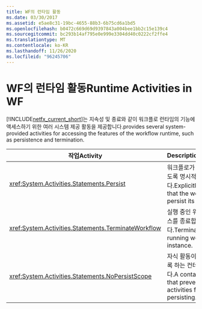 ```yaml
---
title: WF의 런타임 활동
ms.date: 03/30/2017
ms.assetid: e5ae8c31-19bc-4655-88b3-6b75cd6a1bd5
ms.openlocfilehash: b0472c669d69d9397843a004bee1bb2c15e139c4
ms.sourcegitcommit: bc293b14af795e0e999e3304dd40c0222cf2ffe4
ms.translationtype: MT
ms.contentlocale: ko-KR
ms.lasthandoff: 11/26/2020
ms.locfileid: "96245706"
---
```

# <a name="runtime-activities-in-wf"></a><span data-ttu-id="c91f1-102">WF의 런타임 활동</span><span class="sxs-lookup"><span data-stu-id="c91f1-102">Runtime Activities in WF</span></span>

[!INCLUDE[netfx_current_short](../../../includes/netfx-current-short-md.md)]<span data-ttu-id="c91f1-103">는 지속성 및 종료와 같이 워크플로 런타임의 기능에 액세스하기 위한 여러 시스템 제공 활동을 제공합니다.</span><span class="sxs-lookup"><span data-stu-id="c91f1-103">provides several system-provided activities for accessing the features of the workflow runtime, such as persistence and termination.</span></span>  
  
|<span data-ttu-id="c91f1-104">작업</span><span class="sxs-lookup"><span data-stu-id="c91f1-104">Activity</span></span>|<span data-ttu-id="c91f1-105">Description</span><span class="sxs-lookup"><span data-stu-id="c91f1-105">Description</span></span>|  
|--------------|-----------------|  
|<xref:System.Activities.Statements.Persist>|<span data-ttu-id="c91f1-106">워크플로가 상태를 유지하도록 명시적으로 요청합니다.</span><span class="sxs-lookup"><span data-stu-id="c91f1-106">Explicitly requests that the workflow persist its state.</span></span>|  
|<xref:System.Activities.Statements.TerminateWorkflow>|<span data-ttu-id="c91f1-107">실행 중인 워크플로 인스턴스를 종료합니다.</span><span class="sxs-lookup"><span data-stu-id="c91f1-107">Terminates the running workflow instance.</span></span>|  
|<xref:System.Activities.Statements.NoPersistScope>|<span data-ttu-id="c91f1-108">자식 활동이 유지되지 않도록 하는 컨테이너 활동입니다.</span><span class="sxs-lookup"><span data-stu-id="c91f1-108">A container activity that prevents child activities from persisting.</span></span>|
